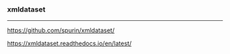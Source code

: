 ### xmldataset
---
https://github.com/spurin/xmldataset/

https://xmldataset.readthedocs.io/en/latest/

```
```

```
```

```
```


